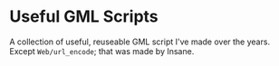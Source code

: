 # Useful GML Scripts

A collection of useful, reuseable GML script I've made over the years. Except `Web/url_encode`; that was made by Insane.

